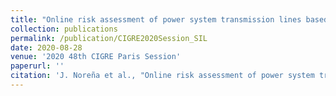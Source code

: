 ```yaml
---
title: "Online risk assessment of power system transmission lines based on multivariate analysis of lightning and weather data"
collection: publications
permalink: /publication/CIGRE2020Session_SIL
date: 2020-08-28
venue: '2020 48th CIGRE Paris Session'
paperurl: ''
citation: 'J. Noreña et al., "Online risk assessment of power system transmission lines based on multivariate analysis of lightning and weather data," 2020 48th CIGRE Paris Session.'
---
```

